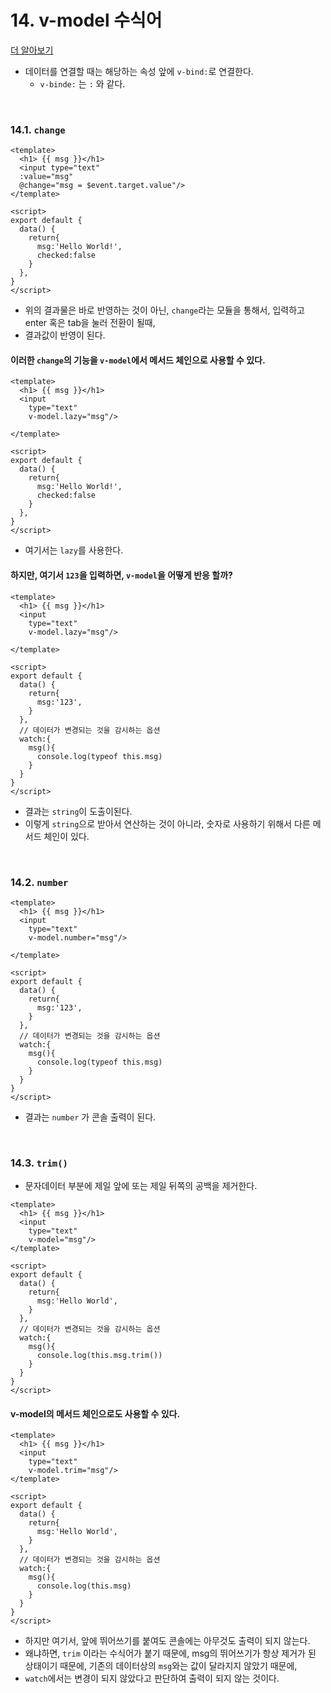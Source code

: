 # 14. v-model 수식어

[더 알아보기](https://kr.vuejs.org/v2/guide/forms.html#v-model-%EA%B3%BC-%EC%BB%B4%ED%8F%AC%EB%84%8C%ED%8A%B8)

- 데이터를 연결할 때는 해당하는 속성 앞에 `v-bind:`로 연결한다.
  - `v-binde:` 는 `:` 와 같다.

<br/>

### 14.1. `change` 

```vue
<template>
  <h1> {{ msg }}</h1>
  <input type="text"
  :value="msg"
  @change="msg = $event.target.value"/>
</template>

<script>
export default {
  data() {
    return{
      msg:'Hello World!',
      checked:false
    }
  },
}
</script>
```

- 위의 결과물은 바로 반영하는 것이 아닌, `change`라는 모듈을 통해서, 입력하고 enter 혹은 tab을 눌러 전환이 될때,
- 결과값이 반영이 된다.

#### 이러한 `change`의 기능을 `v-model`에서 메서드 체인으로 사용할 수 있다.

```vue
<template>
  <h1> {{ msg }}</h1>
  <input 
    type="text"
    v-model.lazy="msg"/>

</template>

<script>
export default {
  data() {
    return{
      msg:'Hello World!',
      checked:false
    }
  },
}
</script>
```

- 여기서는 `lazy`를 사용한다.

#### 하지만, 여기서 `123`을 입력하면, `v-model`을 어떻게 반응 할까?

```vue
<template>
  <h1> {{ msg }}</h1>
  <input 
    type="text"
    v-model.lazy="msg"/>

</template>

<script>
export default {
  data() {
    return{
      msg:'123',
    }
  },
  // 데이터가 변경되는 것을 감시하는 옵션
  watch:{
    msg(){
      console.log(typeof this.msg)
    }
  }
}
</script>
```

- 결과는 `string`이 도출이된다.
- 이렇게 `string`으로 받아서 연산하는 것이 아니라, 숫자로 사용하기 위해서 다른 메서드 체인이 있다.

<br/>

### 14.2. `number`

```vue
<template>
  <h1> {{ msg }}</h1>
  <input 
    type="text"
    v-model.number="msg"/>

</template>

<script>
export default {
  data() {
    return{
      msg:'123',
    }
  },
  // 데이터가 변경되는 것을 감시하는 옵션
  watch:{
    msg(){
      console.log(typeof this.msg)
    }
  }
}
</script>
```

- 결과는 `number` 가 콘솔 출력이 된다. 

<br/>

### 14.3. `trim()` 

- 문자데이터 부분에 제일 앞에 또는 제일 뒤쪽의 공백을 제거한다.

```vue
<template>
  <h1> {{ msg }}</h1>
  <input 
    type="text"
    v-model="msg"/>
</template>

<script>
export default {
  data() {
    return{
      msg:'Hello World',
    }
  },
  // 데이터가 변경되는 것을 감시하는 옵션
  watch:{
    msg(){
      console.log(this.msg.trim())
    }
  }
}
</script>
```

#### v-model의 메서드 체인으로도 사용할 수 있다.

```vue
<template>
  <h1> {{ msg }}</h1>
  <input 
    type="text"
    v-model.trim="msg"/>
</template>

<script>
export default {
  data() {
    return{
      msg:'Hello World',
    }
  },
  // 데이터가 변경되는 것을 감시하는 옵션
  watch:{
    msg(){
      console.log(this.msg)
    }
  }
}
</script>
```

- 하지만 여기서, 앞에 뛰어쓰기를 붙여도 콘솔에는 아무것도 출력이 되지 않는다.
- 왜냐하면, `trim` 이라는 수식어가 붙기 때문에, msg의 뛰어쓰기가 항상 제거가 된 상태이기 때문에, 기존의 데이터상의 `msg`와는 값이 달라지지 않았기 때문에,
- `watch`에서는 변경이 되지 않았다고 판단하여 출력이 되지 않는 것이다.